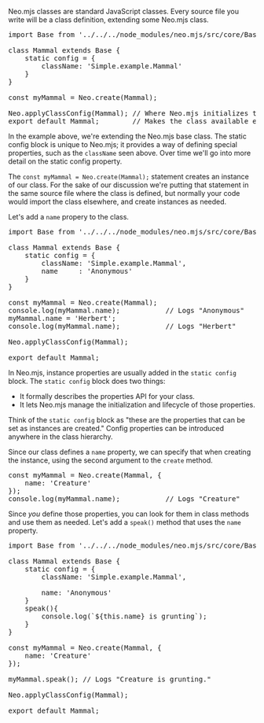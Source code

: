 Neo.mjs classes are standard JavaScript classes. Every source file
you write will be a class definition, extending some Neo.mjs
class. 

<pre data-neo>
import Base from '../../../node_modules/neo.mjs/src/core/Base.mjs';

class Mammal extends Base {
    static config = {
        className: 'Simple.example.Mammal'
    }
}

const myMammal = Neo.create(Mammal);

Neo.applyClassConfig(Mammal); // Where Neo.mjs initializes the class config. 
export default Mammal;        // Makes the class available elsewhere.
</pre>

In the example above, we're extending the Neo.mjs base class. The static
config block is unique to Neo.mjs; it provides a way of defining special
properties, such as the `className` seen above. Over time we'll go into more detail
on the static config property.

The `const myMammal = Neo.create(Mammal);` statement creates an instance of
our class. For the sake of our discussion we're putting that statement in the same source
file where the class is defined, but normally your code would import the class elsewhere, 
and create instances as needed.

Let's add a `name` propery to the class.

<pre data-neo>
import Base from '../../../node_modules/neo.mjs/src/core/Base.mjs';

class Mammal extends Base {
    static config = {
        className: 'Simple.example.Mammal',
        name     : 'Anonymous'
    }
}

const myMammal = Neo.create(Mammal);
console.log(myMammal.name);           // Logs "Anonymous"
myMammal.name = 'Herbert';
console.log(myMammal.name);           // Logs "Herbert"

Neo.applyClassConfig(Mammal);

export default Mammal;
</pre>

In Neo.mjs, instance properties are usually added in the `static config` block.
The `static config` block does two things: 
- It formally describes the properties API for your class.
- It lets Neo.mjs manage the initialization and lifecycle of those properties.

Think of the `static config` block as "these are the properties
that can be set as instances are created." Config properties can be introduced 
anywhere in the class hierarchy. 

Since our class defines a `name` property, we can specify that when creating
the instance, using the second argument to the `create` method. 

<pre data-neo>
const myMammal = Neo.create(Mammal, {
    name: 'Creature'
});
console.log(myMammal.name);           // Logs "Creature"
</pre>


Since _you_ define those properties, you can
look for them in class methods and use them as needed.
Let's add a `speak()` method that uses the `name` property.

<pre data-neo>
import Base from '../../../node_modules/neo.mjs/src/core/Base.mjs';

class Mammal extends Base {
    static config = {
        className: 'Simple.example.Mammal',

        name: 'Anonymous'
    }
    speak(){
        console.log(`${this.name} is grunting`);
    }
}

const myMammal = Neo.create(Mammal, {
    name: 'Creature'
});

myMammal.speak(); // Logs "Creature is grunting."

Neo.applyClassConfig(Mammal);

export default Mammal;
</pre>



